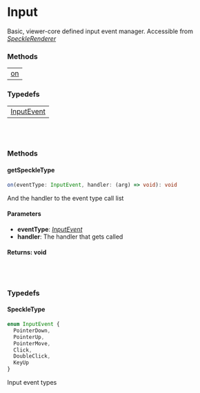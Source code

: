 # Input
Basic, viewer-core defined input event manager. Accessible from [*SpeckleRenderer*](/viewer/speckle-renderer-api.md)


### <h3>Methods</h3>
|  	| 
|---
| [on](/viewer/input-api.md#on)


### <h3>Typedefs</h3>
|  	| 
|---	
| [InputEvent](/viewer/input-api.md#inputevent) 


<br>
<br>

### <h3>Methods</h3>
#### <b>getSpeckleType</b>
```ts
on(eventType: InputEvent, handler: (arg) => void): void
```
And the handler to the event type call list
#### Parameters
- **eventType**: [*InputEvent*](/viewer/world-tree-api.md#inputevent)
- **handler**: The handler that gets called
#### Returns: void

<br>
<br>

### <h3>Typedefs</h3>
#### <b>SpeckleType</b>
```ts
enum InputEvent {
  PointerDown,
  PointerUp,
  PointerMove,
  Click,
  DoubleClick,
  KeyUp
}

```
Input event types